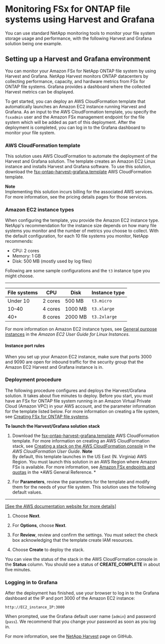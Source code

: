 # Monitoring FSx for ONTAP file systems using Harvest and Grafana<a name="monitoring-harvest-grafana"></a>

You can use standard NetApp monitoring tools to monitor your file system storage usage and performance, with the following Harvest and Grafana solution being one example\.

## Setting up a Harvest and Grafana environment<a name="harvest-grafana"></a>

You can monitor your Amazon FSx for NetApp ONTAP file system by using Harvest and Grafana\. NetApp Harvest monitors ONTAP datacenters by collecting performance, capacity, and hardware metrics from FSx for ONTAP file systems\. Grafana provides a dashboard where the collected Harvest metrics can be displayed\.

To get started, you can deploy an AWS CloudFormation template that automatically launches an Amazon EC2 instance running Harvest and Grafana\. As an input to the AWS CloudFormation template, you specify the `fsxadmin` user and the Amazon FSx management endpoint for the file system which will be added as part of this deployment\. After the deployment is completed, you can log in to the Grafana dashboard to monitor your file system\.

### AWS CloudFormation template<a name="harvest-grafana-template"></a>

This solution uses AWS CloudFormation to automate the deployment of the Harvest and Grafana solution\. The template creates an Amazon EC2 Linux instance and installs Harvest and Grafana software\. To use this solution, download the [fsx\-ontap\-harvest\-grafana\.template](https://solution-references.s3.amazonaws.com/fsx/harvest-grafana/harvest-grafana.yaml) AWS CloudFormation template\.

**Note**  
Implementing this solution incurs billing for the associated AWS services\. For more information, see the pricing details pages for those services\.

### Amazon EC2 instance types<a name="ec2-instance-types"></a>

When configuring the template, you provide the Amazon EC2 instance type\. NetApp's recommendation for the instance size depends on how many file systems you monitor and the number of metrics you choose to collect\. With the default configuration, for each 10 file systems you monitor, NetApp recommends:
+ CPU: 2 cores
+ Memory: 1 GB
+ Disk: 500 MB \(mostly used by log files\)

Following are some sample configurations and the `t3` instance type you might choose\.


****  

| File systems | CPU | Disk | Instance type | 
| --- | --- | --- | --- | 
|  Under 10  |  2 cores  |  500 MB  |  `t3.micro`  | 
|  10–40  |  4 cores  |  1000 MB  |  `t3.xlarge`  | 
|  40\+  |  8 cores  |  2000 MB  |  `t3.2xlarge`  | 

For more information on Amazon EC2 instance types, see [General purpose instances](https://docs.aws.amazon.com/AWSEC2/latest/UserGuide/general-purpose-instances.html) in the *Amazon EC2 User Guide for Linux Instances*\.

#### Instance port rules<a name="instance-port-rules"></a>

When you set up your Amazon EC2 instance, make sure that ports 3000 and 9090 are open for inbound traffic for the security group that the Amazon EC2 Harvest and Grafana instance is in\.

### Deployment procedure<a name="harvest-grafana-deployment"></a>

The following procedure configures and deploys the Harvest/Grafana solution\. It takes about five minutes to deploy\. Before you start, you must have an FSx for ONTAP file system running in an Amazon Virtual Private Cloud \(Amazon VPC\) in your AWS account, and the parameter information for the template listed below\. For more information on creating a file system, see [Creating FSx for ONTAP file systems](managing-file-systems.md#creating-file-systems)\.

**To launch the Harvest/Grafana solution stack**

1. Download the [fsx\-ontap\-harvest\-grafana\.template](https://solution-references.s3.amazonaws.com/fsx/harvest-grafana/harvest-grafana.yaml) AWS CloudFormation template\. For more information on creating an AWS CloudFormation stack, see [Creating a stack on the AWS CloudFormation console](https://docs.aws.amazon.com/AWSCloudFormation/latest/UserGuide/cfn-console-create-stack.html) in the *AWS CloudFormation User Guide*\.
**Note**  
By default, this template launches in the US East \(N\. Virginia\) AWS Region\. You must launch this solution in an AWS Region where Amazon FSx is available\. For more information, see [Amazon FSx endpoints and quotas](https://docs.aws.amazon.com/general/latest/gr/fsxn.html) in the *AWS General Reference\. *

1. For **Parameters**, review the parameters for the template and modify them for the needs of your file system\. This solution uses the following default values\.  
****    
[\[See the AWS documentation website for more details\]](http://docs.aws.amazon.com/fsx/latest/ONTAPGuide/monitoring-harvest-grafana.html)

1. Choose **Next**\.

1. For **Options**, choose **Next**\.

1. For **Review**, review and confirm the settings\. You must select the check box acknowledging that the template create IAM resources\.

1. Choose **Create** to deploy the stack\.

You can view the status of the stack in the AWS CloudFormation console in the **Status** column\. You should see a status of **CREATE\_COMPLETE** in about five minutes\.

### Logging in to Grafana<a name="harvest-grafana-login"></a>

After the deployment has finished, use your browser to log in to the Grafana dashboard at the IP and port 3000 of the Amazon EC2 instance:

```
http://EC2_instance_IP:3000
```

When prompted, use the Grafana default user name \(`admin`\) and password \(`pass`\)\. We recommend that you change your password as soon as you log in\.

For more information, see the [ NetApp Harvest](https://github.com/NetApp/harvest) page on GitHub\.